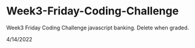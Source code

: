 # Week3-Friday-Coding-Challenge
Week3 Friday Coding Challenge javascript banking. Delete when graded. 

4/14/2022